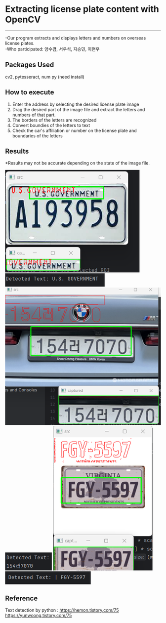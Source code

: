 # Extracting license plate content with OpenCV
---
-Our program extracts and displays letters and numbers on overseas license plates.<br>
-Who participated: 양수겸, 서우석, 지승민, 이현우

**Packages Used**
---
cv2, pytesseract, num py (need install)

**How to execute**
---
1. Enter the address by selecting the desired license plate image
2. Drag the desired part of the image file and extract the letters and numbers of that part.
3. The borders of the letters are recognized
4. Convert boundies of the letters to text
5. Check the car's affiliation or number on the license plate and boundaries of the letters

**Results**
---
*Results may not be accurate depending on the state of the image file.

![car plate img1](https://github.com/SuGyeomY/Convert-handwriting-to-text/blob/main/Result_image/1.png?raw=true)
![car plate r1](https://github.com/SuGyeomY/Convert-handwriting-to-text/blob/main/Result_image/1-1.png?raw=true)
![car plate img2](https://github.com/SuGyeomY/Convert-handwriting-to-text/blob/main/Result_image/2.png?raw=true)
![car plate r2](https://github.com/SuGyeomY/Convert-handwriting-to-text/blob/main/Result_image/2-2.png?raw=true)
![car plate img3](https://github.com/SuGyeomY/Convert-handwriting-to-text/blob/main/Result_image/3.png?raw=true)
![car plate r3](https://github.com/SuGyeomY/Convert-handwriting-to-text/blob/main/Result_image/3-1.png?raw=true)

**Reference**
---
Text detection by python : 
<https://hemon.tistory.com/75> <br>
<https://yunwoong.tistory.com/75>
